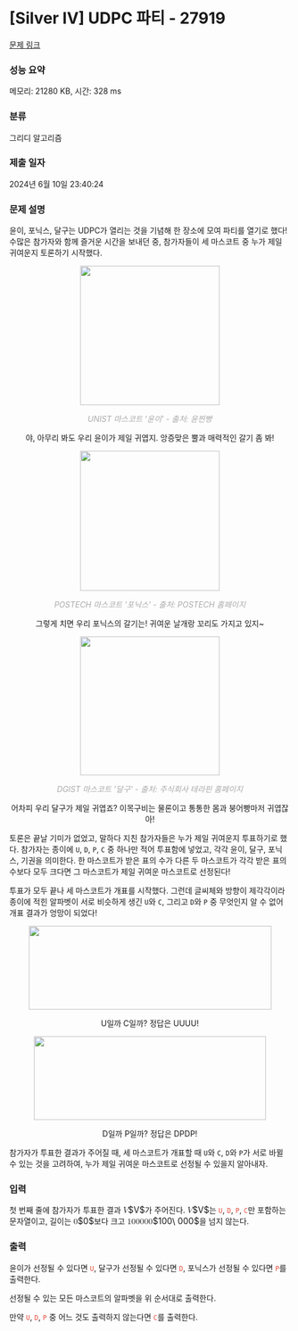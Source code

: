 # [Silver IV] UDPC 파티 - 27919 

[문제 링크](https://www.acmicpc.net/problem/27919) 

### 성능 요약

메모리: 21280 KB, 시간: 328 ms

### 분류

그리디 알고리즘

### 제출 일자

2024년 6월 10일 23:40:24

### 문제 설명

<p>윤이, 포닉스, 달구는 UDPC가 열리는 것을 기념해 한 장소에 모여 파티를 열기로 했다! 수많은 참가자와 함께 즐거운 시간을 보내던 중, 참가자들이 세 마스코트 중 누가 제일 귀여운지 토론하기 시작했다.</p>

<p style="text-align: center;"><img alt="" src="https://upload.acmicpc.net/6520773a-76d2-43dc-a389-0c1fdebaa546/-/preview/" style="width: 250px; height: 250px;"></p>

<p style="color: rgb(170, 170, 170); font-style: italic; text-align: center;">UNIST 마스코트 '윤이' - 출처: 윤찐빵</p>

<p style="text-align: center;">야, 아무리 봐도 우리 윤이가 제일 귀엽지. 앙증맞은 뿔과 매력적인 갈기 좀 봐!</p>

<p style="text-align: center;"><img alt="" src="https://upload.acmicpc.net/89332e51-917c-483a-9c29-aa932fc51738/-/preview/" style="width: 250px; height: 251px;"></p>

<p style="color: rgb(170, 170, 170); font-style: italic; text-align: center;">POSTECH 마스코트 '포닉스' - 출처: POSTECH 홈페이지</p>

<p style="text-align: center;">그렇게 치면 우리 포닉스의 갈기는! 귀여운 날개랑 꼬리도 가지고 있지~</p>

<p style="text-align: center;"><img alt="" src="https://upload.acmicpc.net/d216c4bb-eecf-434b-a01a-dff9065d44b1/-/preview/" style="height: 249px; width: 250px;"></p>

<p style="color: rgb(170, 170, 170); font-style: italic; text-align: center;">DGIST 마스코트 '달구' - 출처: 주식회사 테라핀 홈페이지</p>

<p style="text-align: center;">어차피 우리 달구가 제일 귀엽죠? 이목구비는 물론이고 통통한 몸과 붕어빵마저 귀엽잖아!</p>

<p>토론은 끝날 기미가 없었고, 말하다 지친 참가자들은 누가 제일 귀여운지 투표하기로 했다. 참가자는 종이에 <code>U</code>, <code>D</code>, <code>P</code>, <code>C</code> 중 하나만 적어 투표함에 넣었고, 각각 윤이, 달구, 포닉스, 기권을 의미한다. 한 마스코트가 받은 표의 수가 다른 두 마스코트가 각각 받은 표의 수보다 모두 크다면 그 마스코트가 제일 귀여운 마스코트로 선정된다!</p>

<p>투표가 모두 끝나 세 마스코트가 개표를 시작했다. 그런데 글씨체와 방향이 제각각이라 종이에 적힌 알파벳이 서로 비슷하게 생긴 <code>U</code>와 <code>C</code>, 그리고 <code>D</code>와 <code>P</code> 중 무엇인지 알 수 없어 개표 결과가 엉망이 되었다!</p>

<p style="text-align: center;"><img alt="" src="https://upload.acmicpc.net/2f3c13ef-ee53-4f82-9a8b-d5257224a7a1/-/crop/659x227/73,17/-/preview/" style="height: 150px; width: 435px;"></p>

<p style="text-align: center;">U일까 C일까? 정답은 UUUU!</p>

<p style="text-align: center;"><img alt="" src="https://upload.acmicpc.net/d0b327e9-8c50-4965-8091-dc5fc59c2577/-/crop/574x207/82,249/-/preview/" style="width: 416px; height: 150px;"></p>

<p style="text-align: center;">D일까 P일까? 정답은 DPDP!</p>

<p>참가자가 투표한 결과가 주어질 때, 세 마스코트가 개표할 때 <code>U</code>와 <code>C</code>, <code>D</code>와 <code>P</code>가 서로 바뀔 수 있는 것을 고려하여, 누가 제일 귀여운 마스코트로 선정될 수 있을지 알아내자.</p>

### 입력 

 <p>첫 번째 줄에 참가자가 투표한 결과 <mjx-container class="MathJax" jax="CHTML" style="font-size: 109%; position: relative;"><mjx-math class="MJX-TEX" aria-hidden="true"><mjx-mi class="mjx-i"><mjx-c class="mjx-c1D449 TEX-I"></mjx-c></mjx-mi></mjx-math><mjx-assistive-mml unselectable="on" display="inline"><math xmlns="http://www.w3.org/1998/Math/MathML"><mi>V</mi></math></mjx-assistive-mml><span aria-hidden="true" class="no-mathjax mjx-copytext">$V$</span></mjx-container>가 주어진다. <mjx-container class="MathJax" jax="CHTML" style="font-size: 109%; position: relative;"><mjx-math class="MJX-TEX" aria-hidden="true"><mjx-mi class="mjx-i"><mjx-c class="mjx-c1D449 TEX-I"></mjx-c></mjx-mi></mjx-math><mjx-assistive-mml unselectable="on" display="inline"><math xmlns="http://www.w3.org/1998/Math/MathML"><mi>V</mi></math></mjx-assistive-mml><span aria-hidden="true" class="no-mathjax mjx-copytext">$V$</span></mjx-container>는 <span style="color:#e74c3c;"><code>U</code></span>, <span style="color:#e74c3c;"><code>D</code></span>, <span style="color:#e74c3c;"><code>P</code></span>, <span style="color:#e74c3c;"><code>C</code></span>만 포함하는 문자열이고, 길이는 <mjx-container class="MathJax" jax="CHTML" style="font-size: 109%; position: relative;"><mjx-math class="MJX-TEX" aria-hidden="true"><mjx-mn class="mjx-n"><mjx-c class="mjx-c30"></mjx-c></mjx-mn></mjx-math><mjx-assistive-mml unselectable="on" display="inline"><math xmlns="http://www.w3.org/1998/Math/MathML"><mn>0</mn></math></mjx-assistive-mml><span aria-hidden="true" class="no-mathjax mjx-copytext">$0$</span></mjx-container>보다 크고 <mjx-container class="MathJax" jax="CHTML" style="font-size: 109%; position: relative;"><mjx-math class="MJX-TEX" aria-hidden="true"><mjx-mn class="mjx-n"><mjx-c class="mjx-c31"></mjx-c><mjx-c class="mjx-c30"></mjx-c><mjx-c class="mjx-c30"></mjx-c></mjx-mn><mjx-mtext class="mjx-n"><mjx-c class="mjx-cA0"></mjx-c></mjx-mtext><mjx-mn class="mjx-n"><mjx-c class="mjx-c30"></mjx-c><mjx-c class="mjx-c30"></mjx-c><mjx-c class="mjx-c30"></mjx-c></mjx-mn></mjx-math><mjx-assistive-mml unselectable="on" display="inline"><math xmlns="http://www.w3.org/1998/Math/MathML"><mn>100</mn><mtext> </mtext><mn>000</mn></math></mjx-assistive-mml><span aria-hidden="true" class="no-mathjax mjx-copytext">$100\ 000$</span></mjx-container>을 넘지 않는다.</p>

### 출력 

 <p>윤이가 선정될 수 있다면 <span style="color:#e74c3c;"><code>U</code></span>, 달구가 선정될 수 있다면 <span style="color:#e74c3c;"><code>D</code></span>, 포닉스가 선정될 수 있다면 <span style="color:#e74c3c;"><code>P</code></span>를 출력한다.</p>

<p>선정될 수 있는 모든 마스코트의 알파벳을 위 순서대로 출력한다.</p>

<p>만약 <span style="color:#e74c3c;"><code>U</code></span>, <span style="color:#e74c3c;"><code>D</code></span>, <span style="color:#e74c3c;"><code>P</code></span> 중 어느 것도 출력하지 않는다면 <span style="color:#e74c3c;"><code>C</code></span>를 출력한다.</p>

